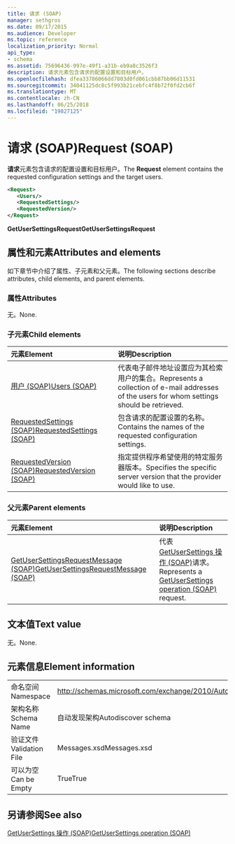```yaml
---
title: 请求 (SOAP)
manager: sethgros
ms.date: 09/17/2015
ms.audience: Developer
ms.topic: reference
localization_priority: Normal
api_type:
- schema
ms.assetid: 75696436-997e-49f1-a31b-eb9a8c3526f3
description: 请求元素包含请求的配置设置和目标用户。
ms.openlocfilehash: dfea33786066dd7803d0fd061cbb87bb06d11531
ms.sourcegitcommit: 34041125dc8c5f993b21cebfc4f8b72f0fd2cb6f
ms.translationtype: MT
ms.contentlocale: zh-CN
ms.lasthandoff: 06/25/2018
ms.locfileid: "19827125"
---
```

# <a name="request-soap"></a><span data-ttu-id="92fbb-103">请求 (SOAP)</span><span class="sxs-lookup"><span data-stu-id="92fbb-103">Request (SOAP)</span></span>

<span data-ttu-id="92fbb-104">**请求**元素包含请求的配置设置和目标用户。</span><span class="sxs-lookup"><span data-stu-id="92fbb-104">The **Request** element contains the requested configuration settings and the target users.</span></span> 
  
```XML
<Request>
   <Users/>
   <RequestedSettings/>
   <RequestedVersion/>
</Request>
```

 <span data-ttu-id="92fbb-105">**GetUserSettingsRequest**</span><span class="sxs-lookup"><span data-stu-id="92fbb-105">**GetUserSettingsRequest**</span></span>
## <a name="attributes-and-elements"></a><span data-ttu-id="92fbb-106">属性和元素</span><span class="sxs-lookup"><span data-stu-id="92fbb-106">Attributes and elements</span></span>

<span data-ttu-id="92fbb-107">如下章节中介绍了属性、子元素和父元素。</span><span class="sxs-lookup"><span data-stu-id="92fbb-107">The following sections describe attributes, child elements, and parent elements.</span></span>
  
### <a name="attributes"></a><span data-ttu-id="92fbb-108">属性</span><span class="sxs-lookup"><span data-stu-id="92fbb-108">Attributes</span></span>

<span data-ttu-id="92fbb-109">无。</span><span class="sxs-lookup"><span data-stu-id="92fbb-109">None.</span></span>
  
### <a name="child-elements"></a><span data-ttu-id="92fbb-110">子元素</span><span class="sxs-lookup"><span data-stu-id="92fbb-110">Child elements</span></span>

|<span data-ttu-id="92fbb-111">**元素**</span><span class="sxs-lookup"><span data-stu-id="92fbb-111">**Element**</span></span>|<span data-ttu-id="92fbb-112">**说明**</span><span class="sxs-lookup"><span data-stu-id="92fbb-112">**Description**</span></span>|
|:-----|:-----|
|[<span data-ttu-id="92fbb-113">用户 (SOAP)</span><span class="sxs-lookup"><span data-stu-id="92fbb-113">Users (SOAP)</span></span>](users-soap.md) <br/> |<span data-ttu-id="92fbb-114">代表电子邮件地址设置应为其检索用户的集合。</span><span class="sxs-lookup"><span data-stu-id="92fbb-114">Represents a collection of e-mail addresses of the users for whom settings should be retrieved.</span></span>  <br/> |
|[<span data-ttu-id="92fbb-115">RequestedSettings (SOAP)</span><span class="sxs-lookup"><span data-stu-id="92fbb-115">RequestedSettings (SOAP)</span></span>](requestedsettings-soap.md) <br/> |<span data-ttu-id="92fbb-116">包含请求的配置设置的名称。</span><span class="sxs-lookup"><span data-stu-id="92fbb-116">Contains the names of the requested configuration settings.</span></span>  <br/> |
|[<span data-ttu-id="92fbb-117">RequestedVersion (SOAP)</span><span class="sxs-lookup"><span data-stu-id="92fbb-117">RequestedVersion (SOAP)</span></span>](requestedversion-soap.md) <br/> |<span data-ttu-id="92fbb-118">指定提供程序希望使用的特定服务器版本。</span><span class="sxs-lookup"><span data-stu-id="92fbb-118">Specifies the specific server version that the provider would like to use.</span></span>  <br/> |
   
### <a name="parent-elements"></a><span data-ttu-id="92fbb-119">父元素</span><span class="sxs-lookup"><span data-stu-id="92fbb-119">Parent elements</span></span>

|<span data-ttu-id="92fbb-120">**元素**</span><span class="sxs-lookup"><span data-stu-id="92fbb-120">**Element**</span></span>|<span data-ttu-id="92fbb-121">**说明**</span><span class="sxs-lookup"><span data-stu-id="92fbb-121">**Description**</span></span>|
|:-----|:-----|
|[<span data-ttu-id="92fbb-122">GetUserSettingsRequestMessage (SOAP)</span><span class="sxs-lookup"><span data-stu-id="92fbb-122">GetUserSettingsRequestMessage (SOAP)</span></span>](getusersettingsrequestmessage-soap.md) <br/> |<span data-ttu-id="92fbb-123">代表[GetUserSettings 操作 (SOAP)](getusersettings-operation-soap.md)请求。</span><span class="sxs-lookup"><span data-stu-id="92fbb-123">Represents a [GetUserSettings operation (SOAP)](getusersettings-operation-soap.md) request.</span></span>  <br/> |
   
## <a name="text-value"></a><span data-ttu-id="92fbb-124">文本值</span><span class="sxs-lookup"><span data-stu-id="92fbb-124">Text value</span></span>

<span data-ttu-id="92fbb-125">无。</span><span class="sxs-lookup"><span data-stu-id="92fbb-125">None.</span></span>
  
## <a name="element-information"></a><span data-ttu-id="92fbb-126">元素信息</span><span class="sxs-lookup"><span data-stu-id="92fbb-126">Element information</span></span>

|||
|:-----|:-----|
|<span data-ttu-id="92fbb-127">命名空间</span><span class="sxs-lookup"><span data-stu-id="92fbb-127">Namespace</span></span>  <br/> |http://schemas.microsoft.com/exchange/2010/Autodiscover  <br/> |
|<span data-ttu-id="92fbb-128">架构名称</span><span class="sxs-lookup"><span data-stu-id="92fbb-128">Schema Name</span></span>  <br/> |<span data-ttu-id="92fbb-129">自动发现架构</span><span class="sxs-lookup"><span data-stu-id="92fbb-129">Autodiscover schema</span></span>  <br/> |
|<span data-ttu-id="92fbb-130">验证文件</span><span class="sxs-lookup"><span data-stu-id="92fbb-130">Validation File</span></span>  <br/> |<span data-ttu-id="92fbb-131">Messages.xsd</span><span class="sxs-lookup"><span data-stu-id="92fbb-131">Messages.xsd</span></span>  <br/> |
|<span data-ttu-id="92fbb-132">可以为空</span><span class="sxs-lookup"><span data-stu-id="92fbb-132">Can be Empty</span></span>  <br/> |<span data-ttu-id="92fbb-133">True</span><span class="sxs-lookup"><span data-stu-id="92fbb-133">True</span></span>  <br/> |
   
## <a name="see-also"></a><span data-ttu-id="92fbb-134">另请参阅</span><span class="sxs-lookup"><span data-stu-id="92fbb-134">See also</span></span>



[<span data-ttu-id="92fbb-135">GetUserSettings 操作 (SOAP)</span><span class="sxs-lookup"><span data-stu-id="92fbb-135">GetUserSettings operation (SOAP)</span></span>](getusersettings-operation-soap.md)

